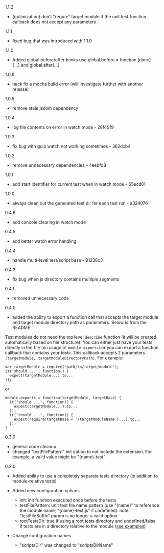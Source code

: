 1.1.2
- (optimization) don't "requre" target module if the unit test function callback does not accept any parameters

1.1.1
- fixed bug that was introduced with 1.1.0

1.1.0
- Added global before/after hooks
use global.before = function (done) {...} and global.after(...)

1.0.6
- hack fix a mocha build error (will investigate further with another release)

1.0.5
- remove stale jsdom dependency

1.0.4
- log file contents on error in watch mode - 28f49f9

1.0.3
- fix bug with gulp watch not working sometimes - 362dcb4

1.0.2
- remove unnecessary dependencies - 4eebfd8

1.0.1
- add start identifier for current test when in watch mode - 65ecd81

1.0.0
- always clean out the generated test dir for each test run - a324076

0.4.6

- add concole clearing in watch mode

0.4.5

- add better watch error handling

0.4.4

- handle multi-level test/script base - 91238c3


0.4.3

- fix bug when js directory contains multiple segments


0.4.1

- removed unnecessary code


0.4.0

- added the ability to export a function call that accepts the target module and target module directory path as parameters.  Below is from the README

Test modules do not need the top level ```describe``` function (it will be created automatically based on file structure).  You can either just have your tests directly in the file (no usage of ```module.exports```) or you can export a function callback that contains your tests.  This callback accepts 2 parameters ```(targetModule, targetModuleDirectoryPath)```.  For example:

```
var targetModule = require('path/to/target/module');
it('should ...', function() {
  expect(targetModule...).to...
});
```
or
```
module.exports = function(targetModule, targetBase) {
  it('should ...', function() {
    expect(targetModule...).to...
  });
  it('should ...', function() {
    expect(require(targetBase + '/targetModuleName')...).to...
  });
}
```


0.3.0

- general code cleanup
- changed "testFilePattern" init option to *not* include the extension.  For example, a valid value might be "{name}-test"


0.2.0

- Added ability to use a completely separate tests directory (in addition to module-relative tests)
- Added new configuration options
    - init: init function executed once before the tests
    - testFilePattern: unit test file name pattern (use "{name}" to reference the module name; "{name}-test.js" if undefined).  note: "testFileSuffix" param is no longer a valid option.
    - rootTestsDir: true if using a root tests directory and undefined/false if tests are in a directory relative to the module ([see examples](https://github.com/jhudson8/gulp-mocha-tdd/tree/master/examples)) 

- Change configuration names 
    - "scriptsDir" was changed to "scriptsDirName"
